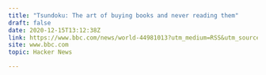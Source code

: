 ```yaml
---
title: "Tsundoku: The art of buying books and never reading them"
draft: false
date: 2020-12-15T13:12:38Z
link: https://www.bbc.com/news/world-44981013?utm_medium=RSS&utm_source=hune
site: www.bbc.com
topic: Hacker News  

---
```

